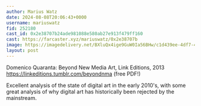 ```yaml
---
author: Marius Watz
date: 2024-08-08T20:06:43+0000
username: mariuswatz
fid: 252180
cast_id: 0x2e38707b24ade981088e580ab27e913f479ff160
cast: https://farcaster.xyz/mariuswatz/0x2e38707b
image: https://imagedelivery.net/BXluQx4ige9GuW0Ia56BHw/c1d439ee-4df7-48f2-cc11-a08343af5f00/original
layout: post
---
```


Domenico Quaranta: Beyond New Media Art, Link Editions, 2013
https://linkeditions.tumblr.com/beyondnma (free PDF!)

Excellent analysis of the state of digital art in the early 2010's, with some great analysis of why digital art has historically been rejected by the mainstream.

<img src='https://imagedelivery.net/BXluQx4ige9GuW0Ia56BHw/c1d439ee-4df7-48f2-cc11-a08343af5f00/original' alt='' referrerpolicy='no-referrer'/>
